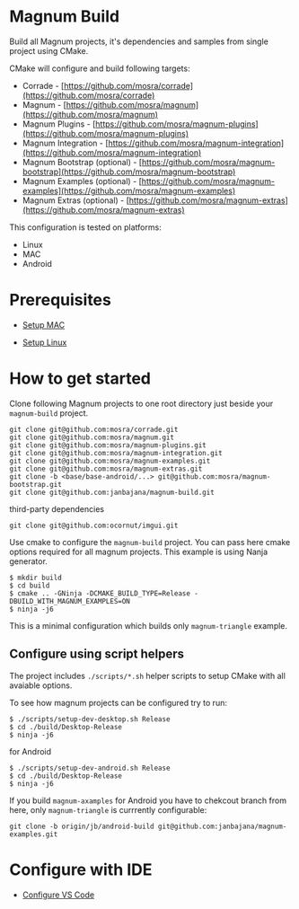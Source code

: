 # Magnum Build

Build all Magnum projects, it's dependencies and samples from single project using CMake.

CMake will configure and build following targets:
- Corrade - [https://github.com/mosra/corrade](https://github.com/mosra/corrade)
- Magnum - [https://github.com/mosra/magnum](https://github.com/mosra/magnum)
- Magnum Plugins - [https://github.com/mosra/magnum-plugins](https://github.com/mosra/magnum-plugins)
- Magnum Integration - [https://github.com/mosra/magnum-integration](https://github.com/mosra/magnum-integration)
- Magnum Bootstrap (optional) - [https://github.com/mosra/magnum-bootstrap](https://github.com/mosra/magnum-bootstrap)
- Magnum Examples (optional) - [https://github.com/mosra/magnum-examples](https://github.com/mosra/magnum-examples)
- Magnum Extras (optional) - [https://github.com/mosra/magnum-extras](https://github.com/mosra/magnum-extras)

This configuration is tested on platforms:

- Linux
- MAC
- Android

# Prerequisites

- [Setup MAC](doc/setup-mac.md)

- [Setup Linux](doc/setup-linux.md)

# How to get started

Clone following Magnum projects to one root directory just beside your `magnum-build` project.

```
git clone git@github.com:mosra/corrade.git
git clone git@github.com:mosra/magnum.git
git clone git@github.com:mosra/magnum-plugins.git
git clone git@github.com:mosra/magnum-integration.git
git clone git@github.com:mosra/magnum-examples.git
git clone git@github.com:mosra/magnum-extras.git
git clone -b <base/base-android/...> git@github.com:mosra/magnum-bootstrap.git
git clone git@github.com:janbajana/magnum-build.git
```

third-party dependencies

```
git clone git@github.com:ocornut/imgui.git
```

Use cmake to configure the `magnum-build` project. You can pass here cmake options required for all magnum projects. This example is using Nanja generator.

```
$ mkdir build
$ cd build
$ cmake .. -GNinja -DCMAKE_BUILD_TYPE=Release -DBUILD_WITH_MAGNUM_EXAMPLES=ON
$ ninja -j6
```

This is a minimal configuration which builds only `magnum-triangle` example.

## Configure using script helpers

The project includes `./scripts/*.sh` helper scripts to setup CMake with all avaiable options.

To see how magnum projects can be configured try to run:

```
$ ./scripts/setup-dev-desktop.sh Release
$ cd ./build/Desktop-Release
$ ninja -j6
```

for Android

```
$ ./scripts/setup-dev-android.sh Release
$ cd ./build/Desktop-Release
$ ninja -j6
```

If you build `magnum-axamples` for Android you have to chekcout branch from here, only `magnum-triangle` is currrently configurable:

```
git clone -b origin/jb/android-build git@github.com:janbajana/magnum-examples.git
```

# Configure with IDE

- [Configure VS Code](doc/configure-vs-code.md)
